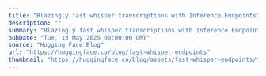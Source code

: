 ```yaml
---
title: "Blazingly fast whisper transcriptions with Inference Endpoints"
description: ""
summary: "Blazingly fast whisper transcriptions with Inference Endpoints Today we are happy to introduce a new..."
pubDate: "Tue, 13 May 2025 00:00:00 GMT"
source: "Hugging Face Blog"
url: "https://huggingface.co/blog/fast-whisper-endpoints"
thumbnail: "https://huggingface.co/blog/assets/fast-whisper-endpoints/thumbnail.png"
---
```


